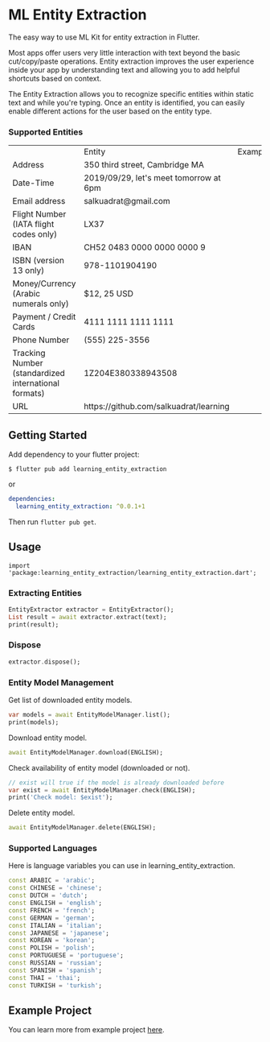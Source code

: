 # ML Entity Extraction

The easy way to use ML Kit for entity extraction in Flutter.

Most apps offer users very little interaction with text beyond the basic cut/copy/paste operations. Entity extraction improves the user experience inside your app by understanding text and allowing you to add helpful shortcuts based on context.

The Entity Extraction allows you to recognize specific entities within static text and while you're typing. Once an entity is identified, you can easily enable different actions for the user based on the entity type.

### Supported Entities

<table>
  <th>
    <td>Entity</td>
    <td>Example</td>
  </th>
  <tr>
    <td>Address</td>
    <td>350 third street, Cambridge MA</td>
  </tr>
  <tr>
    <td>Date-Time</td>
    <td>2019/09/29, let's meet tomorrow at 6pm</td>
  </tr>
  <tr>
    <td>Email address</td>
    <td>salkuadrat@gmail.com</td>
  </tr>
  <tr>
    <td>Flight Number (IATA flight codes only)</td>
    <td>LX37</td>
  </tr>
  <tr>
    <td>IBAN</td>
    <td>CH52 0483 0000 0000 0000 9</td>
  </tr>
  <tr>
    <td>ISBN (version 13 only)</td>
    <td>978-1101904190</td>
  </tr>
  <tr>
    <td>Money/Currency (Arabic numerals only)</td>
    <td>$12, 25 USD</td>
  </tr>
  <tr>
    <td>Payment / Credit Cards</td>
    <td>4111 1111 1111 1111</td>
  </tr>
  <tr>
    <td>Phone Number</td>
    <td>(555) 225-3556</td>
  </tr>
  <tr>
    <td>Tracking Number (standardized international formats)</td>
    <td>1Z204E380338943508</td>
  </tr>
  <tr>
    <td>URL</td>
    <td>https://github.com/salkuadrat/learning</td>
  </tr>
</table>


## Getting Started

Add dependency to your flutter project:

```
$ flutter pub add learning_entity_extraction
```

or

```yaml
dependencies:
  learning_entity_extraction: ^0.0.1+1
```

Then run `flutter pub get`.

## Usage

```
import 'package:learning_entity_extraction/learning_entity_extraction.dart';
```

### Extracting Entities

```dart
EntityExtractor extractor = EntityExtractor();
List result = await extractor.extract(text);
print(result);
```

### Dispose

```dart
extractor.dispose();
```

### Entity Model Management

Get list of downloaded entity models.

```dart
var models = await EntityModelManager.list();
print(models);
```

Download entity model.

```dart
await EntityModelManager.download(ENGLISH);
```

Check availability of entity model (downloaded or not).

```dart
// exist will true if the model is already downloaded before
var exist = await EntityModelManager.check(ENGLISH);
print('Check model: $exist');    
```

Delete entity model.

```dart
await EntityModelManager.delete(ENGLISH);
```

### Supported Languages

Here is language variables you can use in learning_entity_extraction.

```dart
const ARABIC = 'arabic';
const CHINESE = 'chinese';
const DUTCH = 'dutch';
const ENGLISH = 'english';
const FRENCH = 'french';
const GERMAN = 'german';
const ITALIAN = 'italian';
const JAPANESE = 'japanese';
const KOREAN = 'korean';
const POLISH = 'polish';
const PORTUGUESE = 'portuguese';
const RUSSIAN = 'russian';
const SPANISH = 'spanish';
const THAI = 'thai';
const TURKISH = 'turkish';
```

## Example Project

You can learn more from example project [here](example).